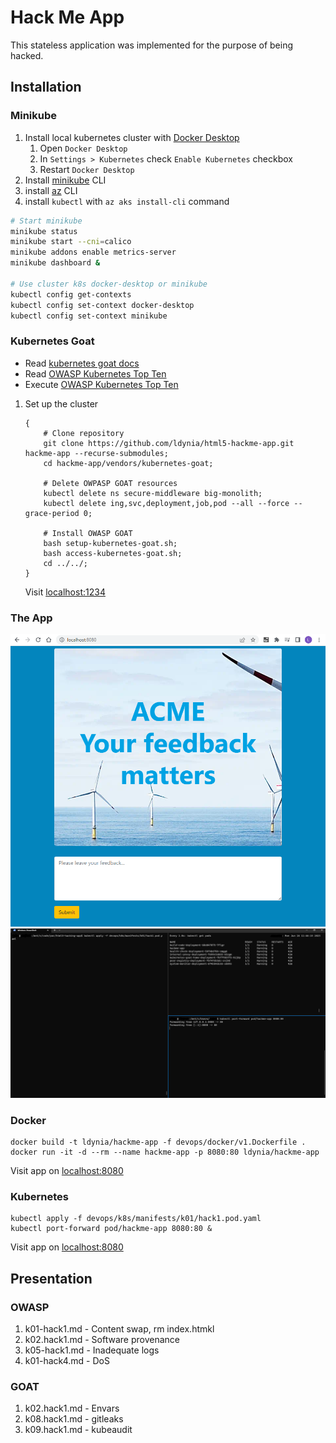 # Hack Me App

This stateless application was implemented for the purpose of being hacked.

## Installation

### Minikube

1. Install local kubernetes cluster with [Docker Desktop](https://www.docker.com/products/docker-desktop/)
    1. Open `Docker Desktop`
    1. In `Settings > Kubernetes` check `Enable Kubernetes` checkbox
    1. Restart `Docker Desktop`
1. Install [minikube](https://minikube.sigs.k8s.io/docs/start/) CLI
1. install [az](https://learn.microsoft.com/en-us/cli/azure/install-azure-cli) CLI
1. install `kubectl` with `az aks install-cli` command

```bash
# Start minikube
minikube status
minikube start --cni=calico
minikube addons enable metrics-server
minikube dashboard &

# Use cluster k8s docker-desktop or minikube
kubectl config get-contexts
kubectl config set-context docker-desktop
kubectl config set-context minikube
```

### Kubernetes Goat

- Read [kubernetes goat docs](https://madhuakula.com/kubernetes-goat/docs/)
- Read [OWASP Kubernetes Top Ten](https://owasp.org/www-project-kubernetes-top-ten/)
- Execute [OWASP Kubernetes Top Ten](https://madhuakula.com/kubernetes-goat/docs/owasp-kubernetes-top-ten)

1. Set up the cluster

    ```shell
    {
        # Clone repository
        git clone https://github.com/ldynia/html5-hackme-app.git hackme-app --recurse-submodules;
        cd hackme-app/vendors/kubernetes-goat;
        
        # Delete OWPASP GOAT resources
        kubectl delete ns secure-middleware big-monolith;
        kubectl delete ing,svc,deployment,job,pod --all --force --grace-period 0;
        
        # Install OWASP GOAT
        bash setup-kubernetes-goat.sh;
        bash access-kubernetes-goat.sh;
        cd ../../;
    }
    ```
    Visit [localhost:1234](http://localhost:1234)

### The App

![screen-setup](docs/assets/img/hackme-app.png)
![screen-setup](docs/assets/img/screen-setup.png)

### Docker

```shell
docker build -t ldynia/hackme-app -f devops/docker/v1.Dockerfile .
docker run -it -d --rm --name hackme-app -p 8080:80 ldynia/hackme-app
```

Visit app on [localhost:8080](http://localhost:8080)

### Kubernetes

```shell
kubectl apply -f devops/k8s/manifests/k01/hack1.pod.yaml
kubectl port-forward pod/hackme-app 8080:80 &
```

Visit app on [localhost:8080](http://localhost:8080)

## Presentation

### OWASP

1. k01-hack1.md - Content swap, rm index.htmkl
1. k02.hack1.md - Software provenance
1. k05-hack1.md - Inadequate logs
1. k01-hack4.md - DoS

### GOAT

1. k02.hack1.md - Envars
1. k08.hack1.md - gitleaks
1. k09.hack1.md - kubeaudit